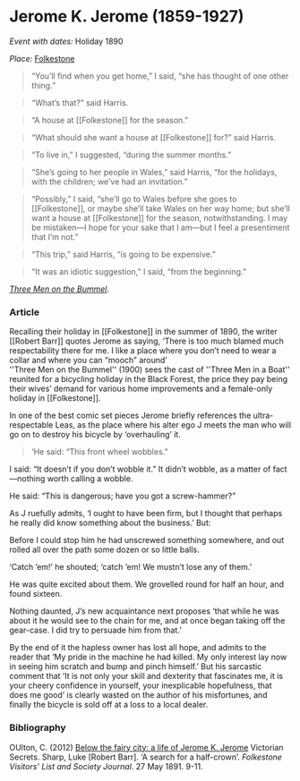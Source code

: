 # Jerome K. Jerome (1859-1927)

*Event with dates:* Holiday 1890

*Place:* [Folkestone](/19c-folkestone)

>“You’ll find when you get home,” I said, “she has thought of one other thing.”

>“What’s that?” said Harris.

>“A house at [[Folkestone]] for the season.”

>“What should she want a house at [[Folkestone]] for?” said Harris.

>“To live in,” I suggested, “during the summer months.”

>“She’s going to her people in Wales,” said Harris, “for the holidays, with the children; we’ve had an invitation.”

>“Possibly,” I said, “she’ll go to Wales before she goes to [[Folkestone]], or maybe she’ll take Wales on her way home; but she’ll want a house at [[Folkestone]] for the season, notwithstanding.  I may be mistaken—I hope for your sake that I am—but I feel a presentiment that I’m not.”

>“This trip,” said Harris, “is going to be expensive.”

>“It was an idiotic suggestion,” I said, “from the beginning.”

[_Three Men on the Bummel_](https://www.gutenberg.org/files/2183/2183-h/2183-h.htm).


### Article

Recalling their holiday in [[Folkestone]] in the summer of 1890, the writer [[Robert Barr]] quotes Jerome as saying, ‘There is too much blamed much respectability there for me. I like a place where you don’t need to wear a collar and where you can “mooch” around’  
''Three Men on the Bummel'' (1900) sees the cast of ''Three Men in a Boat'' reunited for a bicycling holiday in the Black Forest, the price they pay being their wives’ demand for various home improvements and a female-only holiday in [[Folkestone]].

In one of the best comic set pieces Jerome briefly references the ultra-respectable Leas, as the place where his alter ego J meets the man who will go on to destroy his bicycle by ‘overhauling’ it.
	
>‘He said: “This front wheel wobbles.”

I said: “It doesn’t if you don’t wobble it.”  It didn’t wobble, as a matter of fact—nothing worth calling a wobble.

He said: “This is dangerous; have you got a screw-hammer?”

As J ruefully admits, ‘I ought to have been firm, but I thought that perhaps he really did know something about the business.’ But:

Before I could stop him he had unscrewed something somewhere, and out rolled all over the path some dozen or so little balls.

‘Catch ’em!’ he shouted; ‘catch ’em!  We mustn’t lose any of them.’  

He was quite excited about them. We grovelled round for half an hour, and found sixteen. 

Nothing daunted, J’s new acquaintance next proposes ‘that while he was about it he would see to the chain for me, and at once began taking off the gear-case.  I did try to persuade him from that.’ 

By the end of it the hapless owner has lost all hope, and admits to the reader that ‘My pride in the machine he had killed.  My only interest lay now in seeing him scratch and bump and pinch himself.’ But his sarcastic comment that ‘It is not only your skill and dexterity that fascinates me, it is your cheery confidence in yourself, your inexplicable hopefulness, that does me good’ is clearly wasted on the author of his misfortunes, and finally the bicycle is sold off at a loss to a local dealer.


### Bibliography

OUlton, C. (2012) [Below the fairy city: a life of Jerome K. Jerome](https://www.victoriansecrets.co.uk/book/below-the-fairy-city-a-life-of-jerome-k-jerome/) Victorian Secrets.
Sharp, Luke [Robert Barr]. ‘A search for a half-crown’. _Folkestone Visitors’ List and Society Journal_. 27 May 1891. 9-11.
